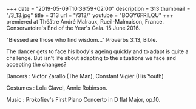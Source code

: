 +++
date = "2019-05-09T10:36:59+02:00"
description = 313
thumbnail = "/3_13.jpg"
title = 313
url = "/313/"
youtube = "BOGY6FRILQU"
+++
premiered at Théâtre André Malraux, Rueil-Malmaison, France. Conservatoire's End of the Year's Gala. 15 June 2016.

"Blessed are those who find wisdom..." Proverbs 3:13, Bible.

The dancer gets to face his body's ageing quickly and to adapt is quite a challenge. But isn't life about adapting to the situations we face and accepting the changes?

Dancers : Victor Zarallo (The Man), Constant Vigier (His Youth)

Costumes : Lola Clavel, Annie Robinson.

Music : Prokofiev's First Piano Concerto in D flat Major, op.10.